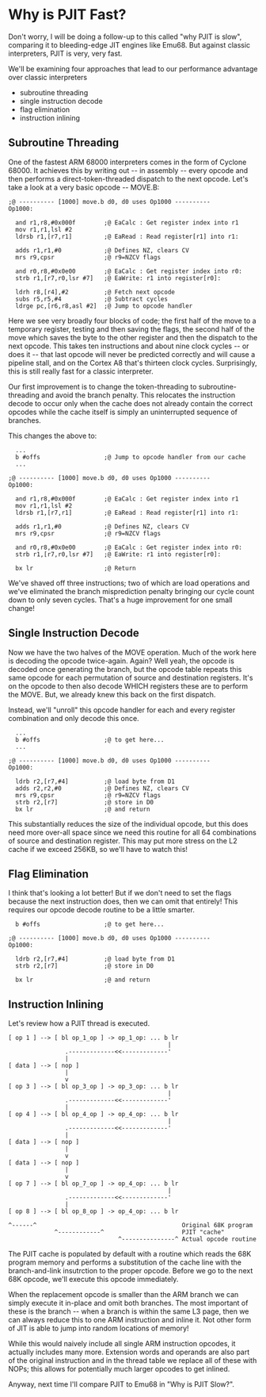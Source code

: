 # Why is PJIT Fast?

Don't worry, I will be doing a follow-up to this called "why PJIT is slow", comparing it to bleeding-edge JIT engines like Emu68. But against classic interpreters, PJIT is very, very fast. 

We'll be examining four approaches that lead to our performance advantage over classic interpreters
- subroutine threading
- single instruction decode
- flag elimination
- instruction inlining

## Subroutine Threading

One of the fastest ARM 68000 interpreters comes in the form of Cyclone 68000. It achieves this by writing out -- in assembly -- every opcode and then performs a direct-token-threaded dispatch to the next opcode. Let's take a look at a very basic opcode -- MOVE.B:
```
;@ ---------- [1000] move.b d0, d0 uses Op1000 ----------
Op1000:
                   
  and r1,r8,#0x000f        ;@ EaCalc : Get register index into r1
  mov r1,r1,lsl #2
  ldrsb r1,[r7,r1]         ;@ EaRead : Read register[r1] into r1:

  adds r1,r1,#0            ;@ Defines NZ, clears CV
  mrs r9,cpsr              ;@ r9=NZCV flags
                   
  and r0,r8,#0x0e00        ;@ EaCalc : Get register index into r0:
  strb r1,[r7,r0,lsr #7]   ;@ EaWrite: r1 into register[r0]:

  ldrh r8,[r4],#2          ;@ Fetch next opcode
  subs r5,r5,#4            ;@ Subtract cycles
  ldrge pc,[r6,r8,asl #2]  ;@ Jump to opcode handler
```

Here we see very broadly four blocks of code; the first half of the move to a temporary register, testing and then saving the flags, the second half of the move which saves the byte to the other register and then the dispatch to the next opcode. This takes ten instructions and about nine clock cycles -- or does it -- that last opcode will never be predicted correctly and will cause a pipeline stall, and on the Cortex A8 that's thirteen clock cycles. Surprisingly, this is still really fast for a classic interpreter.

Our first improvement is to change the token-threading to subroutine-threading and avoid the branch penalty. This relocates the instruction decode to occur only when the cache does not already contain the correct opcodes while the cache itself is simply an uninterrupted sequence of branches.

This changes the above to:
```
  ...
  b #offs                  ;@ Jump to opcode handler from our cache
  ...

;@ ---------- [1000] move.b d0, d0 uses Op1000 ----------
Op1000:
                   
  and r1,r8,#0x000f        ;@ EaCalc : Get register index into r1
  mov r1,r1,lsl #2
  ldrsb r1,[r7,r1]         ;@ EaRead : Read register[r1] into r1:

  adds r1,r1,#0            ;@ Defines NZ, clears CV
  mrs r9,cpsr              ;@ r9=NZCV flags
                   
  and r0,r8,#0x0e00        ;@ EaCalc : Get register index into r0:
  strb r1,[r7,r0,lsr #7]   ;@ EaWrite: r1 into register[r0]:

  bx lr                    ;@ Return
```

We've shaved off three instructions; two of which are load operations and we've eliminated the branch misprediction penalty bringing our cycle count down to only seven cycles. That's a huge improvement for one small change!

## Single Instruction Decode

Now we have the two halves of the MOVE operation. Much of the work here is decoding the opcode twice-again. Again? Well yeah, the opcode is decoded once generating the branch, but the opcode table repeats this same opcode for each permutation of source and destination registers. It's on the opcode to then also decode WHICH registers these are to perform the MOVE. But, we already knew this back on the first dispatch.

Instead, we'll "unroll" this opcode handler for each and every register combination and only decode this once.
```
  ...
  b #offs                  ;@ to get here...            
  ...

;@ ---------- [1000] move.b d0, d0 uses Op1000 ----------
Op1000:

  ldrb r2,[r7,#4]          ;@ load byte from D1
  adds r2,r2,#0            ;@ Defines NZ, clears CV
  mrs r9,cpsr              ;@ r9=NZCV flags
  strb r2,[r7]             ;@ store in D0
  bx lr                    ;@ and return
```

This substantially reduces the size of the individual opcode, but this does need more over-all space since we need this routine for all 64 combinations of source and destination register. This may put more stress on the L2 cache if we exceed 256KB, so we'll have to watch this!

## Flag Elimination

I think that's looking a lot better! But if we don't need to set the flags because the next instruction does, then we can omit that entirely! This requires our opcode decode routine to be a little smarter.
```
  b #offs                  ;@ to get here...            

;@ ---------- [1000] move.b d0, d0 uses Op1000 ----------
Op1000:

  ldrb r2,[r7,#4]          ;@ load byte from D1
  strb r2,[r7]             ;@ store in D0

  bx lr                    ;@ and return
```

## Instruction Inlining

Let's review how a PJIT thread is executed.
```
[ op 1 ] --> [ bl op_1_op ] -> op_1_op: ... b lr
                                             |
                .-------------<<-------------'
                |
[ data ] --> [ nop ]
                |
                v
[ op 3 ] --> [ bl op_3_op ] -> op_3_op: ... b lr
                                             |
                .-------------<<-------------'
                |
[ op 4 ] --> [ bl op_4_op ] -> op_4_op: ... b lr
                                             |
                .-------------<<-------------'
                |
[ data ] --> [ nop ]
                |
                v
[ data ] --> [ nop ]
                |
                v
[ op 7 ] --> [ bl op_7_op ] -> op_4_op: ... b lr
                                             |
                .-------------<<-------------'
                |
[ op 8 ] --> [ bl op_8_op ] -> op_4_op: ... b lr

^------^                                         Original 68K program
             ^------------^                      PJIT "cache"
                               ^---------------^ Actual opcode routine
```

The PJIT cache is populated by default with a routine which reads the
68K program memory and performs a substitution of the cache line with
the branch-and-link insutrction to the proper opcode. Before we go to
the next 68K opcode, we'll execute this opcode immediately.

When the replacement opcode is smaller than the ARM branch we can simply execute it in-place and omit both branches. The most important of these is the branch -- when a branch is within the same L3 page, then we can always reduce this to one ARM instruction and inline it. Not other form of JIT is able to jump into random locations of memory! 

While this would naively include all single ARM instruction opcodes, it actually includes many more. Extension words and operands are also part of the original instruction and in the thread table we replace all of these with NOPs; this allows for potentially much larger opcodes to get inlined.

Anyway, next time I'll compare PJIT to Emu68 in "Why is PJIT Slow?".

